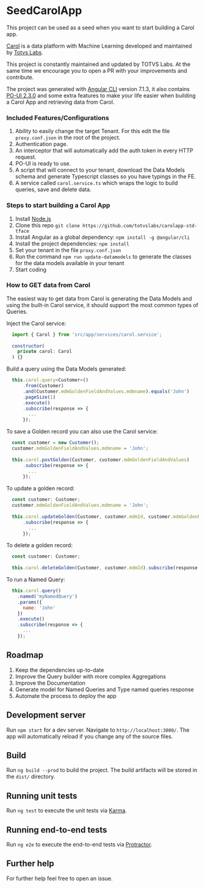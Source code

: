 # SeedCarolApp

This project can be used as a seed when you want to start building a Carol app. 

[Carol](https://docs.carol.ai) is a data platform with Machine Learning developed and maintained by [Totvs Labs](https://www.totvslabs.com/).

This project is constantly maintained and updated by TOTVS Labs. At the same time we encourage you to open a PR with your improvements and contribute.

The project was generated with [Angular CLI](https://github.com/angular/angular-cli) version 7.1.3, it also contains [PO-UI 2.3.0](https://po-ui.io/) and some extra features to make your life easier when building a Carol App and retrieving data from Carol.

### Included Features/Configurations

1. Ability to easily change the target Tenant. For this edit the file `proxy.conf.json` in the root of the project.
2. Authentication page. 
3. An interceptor that will automatically add the auth token in every HTTP request.
4. PO-UI is ready to use.
5. A script that will connect to your tenant, download the Data Models schema and generate Typescript classes so you have typings in the FE.
6. A service called `carol.service.ts` which wraps the logic to build queries, save and delete data.

### Steps to start building a Carol App

1. Install [Node.js](https://nodejs.org/en/download/)
2. Clone this repo `git clone https://github.com/totvslabs/carolapp-std-tface`
3. Install Angular as a global dependency: `npm install -g @angular/cli`
4. Install the project dependencies: `npm install`
5. Set your tenant in the file `proxy.conf.json`
6. Run the command `npm run update-datamodels` to generate the classes for the data models available in your tenant
7. Start coding

### How to GET data from Carol

The easiest way to get data from Carol is generating the Data Models and using the built-in Carol service, it should support the most common types of Queries.

Inject the Carol service:

```javascript
  import { Carol } from 'src/app/services/carol.service';
  
  constructor(
    private carol: Carol
  ) {}
```

Build a query using the Data Models generated:

```javascript
  this.carol.query<Customer>()
      .from(Customer)
      .and(Customer.mdmGoldenFieldAndValues.mdmname).equals('John')
      .pageSize(1)
      .execute()
      .subscribe(response => {
        ...
      });
```

To save a Golden record you can also use the Carol service:

```javascript
  const customer = new Customer();
  customer.mdmGoldenFieldAndValues.mdmname = 'John';
  
  this.carol.postGolden(Customer, customer.mdmGoldenFieldAndValues)
      .subscribe(response => {
        ...
      });
```

To update a golden record:
```javascript
  const customer: Customer;
  customer.mdmGoldenFieldAndValues.mdmname = 'John';
  
  this.carol.updateGolden(Customer, customer.mdmId, customer.mdmGoldenFieldAndValues)
      .subscribe(response => {
        ...
      });
```

To delete a golden record:
```javascript
  const customer: Customer;
    
  this.carol.deleteGolden(Customer, customer.mdmId).subscribe(response => ...);
```

To run a Named Query:
```javascript
  this.carol.query()
    .named('myNamedQuery')
    .params({
      name: 'John'
    })
    .execute()
    .subscribe(response => {
      ...
    });
```

## Roadmap

1. Keep the dependencies up-to-date
2. Improve the Query builder with more complex Aggregations
3. Improve the Documentation
4. Generate model for Named Queries and Type named queries response
5. Automate the process to deploy the app

## Development server

Run `npm start` for a dev server. Navigate to `http://localhost:3000/`. The app will automatically reload if you change any of the source files.

## Build

Run `ng build --prod` to build the project. The build artifacts will be stored in the `dist/` directory.

## Running unit tests

Run `ng test` to execute the unit tests via [Karma](https://karma-runner.github.io).

## Running end-to-end tests

Run `ng e2e` to execute the end-to-end tests via [Protractor](http://www.protractortest.org/).

## Further help

For further help feel free to open an issue.

